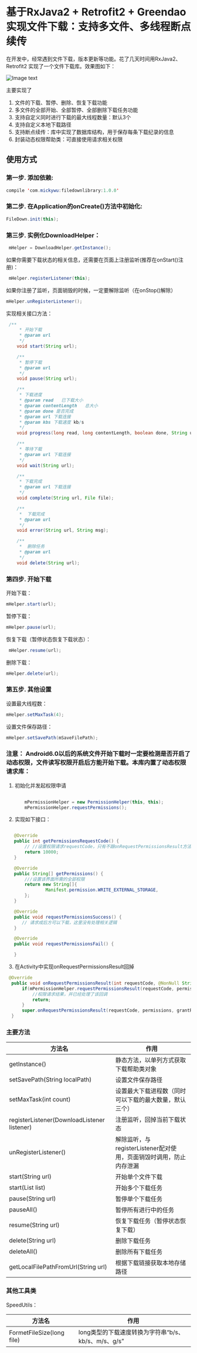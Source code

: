 # 基于RxJava2 + Retrofit2 + Greendao实现文件下载：支持多文件、多线程断点续传
在开发中，经常遇到文件下载，版本更新等功能。花了几天时间用RxJava2、Retrofit2 实现了一个文件下载库。效果图如下：




![Image text](https://img-blog.csdnimg.cn/20181218145740193.gif)

主要实现了
1. 文件的下载、暂停、删除、恢复下载功能
2. 多文件的全部开始、全部暂停、全部删除下载任务功能
3. 支持自定义同时进行下载的最大线程数量：默认3个
4. 支持自定义本地下载路径
5. 支持断点续传：库中实现了数据库结构，用于保存每条下载纪录的信息
6. 封装动态权限帮助类：可直接使用请求相关权限

## 使用方式
### 第一步. 添加依赖:
```Java
compile 'com.mickywu:filedownlibrary:1.0.0'
```
### 第二步. 在Application的onCreate()方法中初始化:
```Java
FileDown.init(this);
```
### 第三步. 实例化DownloadHelper：
```Java
 mHelper = DownloadHelper.getInstance();
 ```
 
如果你需要下载状态的相关信息，还需要在页面上注册监听(推荐在onStart()注册)：
```Java
 mHelper.registerListener(this);
 ```
如果你注册了监听，页面销毁的时候，一定要解除监听（在onStop()解除）
```Java
mHelper.unRegisterListener();
```
实现相关接口方法：
```Java
 /**
     * 开始下载
     * @param url
     */
    void start(String url);

    /**
     * 暂停下载
     * @param url
     */
    void pause(String url);

    /**
     * 下载进度
     * @param read   已下载大小
     * @param contentLength   总大小
     * @param done 是否完成
     * @param url 下载连接
     * @param kbs 下载速度 kb/s
     */
    void progress(long read, long contentLength, boolean done, String url,long kbs);

    /**
     * 等待下载
     * @param url 下载连接
     */
    void wait(String url);

    /**
     * 下载完成
     * @param url 下载连接
     */
    void complete(String url, File file);

    /**
     *  下载完成
     * @param url
     */
    void error(String url, String msg);

    /**
     *  删除任务
     * @param url
     */
    void delete(String url);
```
### 第四步. 开始下载
开始下载：
```Java
mHelper.start(url);
```
暂停下载：
```Java
mHelper.pause(url);
```
恢复下载（暂停状态恢复下载状态）：
```Java
 mHelper.resume(url);
 ```
 删除下载：
 ```Java
 mHelper.delete(url);
 ```
 ### 第五步. 其他设置
 设置最大线程数：
 ```Java
 mHelper.setMaxTask(4);
 ```
 设置文件保存路径：
 ```Java
 mHelper.setSavePath(mSaveFilePath);
 ```
 
 ### 注意： Android6.0以后的系统文件开始下载时一定要检测是否开启了动态权限，文件读写权限开启后方能开始下载。本库内置了动态权限请求库：
 1. 初始化并发起权限申请
 ```Java
  
        mPermissionHelper = new PermissionHelper(this, this);
        mPermissionHelper.requestPermissions();
 ```
 2. 实现如下接口：
 ```Java
 
    @Override
    public int getPermissionsRequestCode() {
        // //设置权限请求requestCode，只有不跟onRequestPermissionsResult方法中的其他请求码冲突即可
        return 10000;
    }

    @Override
    public String[] getPermissions() {
        ///设置该界面所需的全部权限
        return new String[]{
                Manifest.permission.WRITE_EXTERNAL_STORAGE,
        };
    }

    @Override
    public void requestPermissionsSuccess() {
       // 请求成后方可以下载，这里没有处理相关逻辑
    }

    @Override
    public void requestPermissionsFail() {

    }
  ```
  3. 在Activity中实现onRequestPermissionsResult回掉
  ```Java
   @Override
    public void onRequestPermissionsResult(int requestCode, @NonNull String[] permissions, @NonNull int[] grantResults) {
        if(mPermissionHelper.requestPermissionsResult(requestCode, permissions, grantResults)){
            //权限请求结果，并已经处理了该回调
            return;
        }
        super.onRequestPermissionsResult(requestCode, permissions, grantResults);
    }
 ```
    
 ### 主要方法
 |方法名|作用|
 |--|--|
 |getInstance()|静态方法，以单列方式获取下载帮助类对象|
 |setSavePath(String localPath)|设置文件保存路径|
 |setMaxTask(int count)|设置最大下载进程数（同时可以下载的最大数量，默认三个）|
 |registerListener(DownloadListener listener)|注册监听，回掉当前下载状态|
 |unRegisterListener()|解除监听，与registerListener配对使用，页面销毁时调用，防止内存泄漏|
 |start(String url)|开始单个文件下载|
 |start(List<String> list)|开始多个下载任务|
 |pause(String url)|暂停单个下载任务|
 |pauseAll()|暂停所有进行中的任务|
 |resume(String url)|恢复下载任务（暂停状态恢复下载）|
 |delete(String url)|删除下载任务|
 |deleteAll()|删除所有下载任务|
 |getLocalFilePathFromUrl(String url)|根据下载链接获取本地存储路径|
 
 ### 其他工具类
 SpeedUtils：
 
 |方法名|作用|
 |--|--|
 |FormetFileSize(long file)|long类型的下载速度转换为字符串“b/s、kb/s、m/s、g/s”|
 
 
